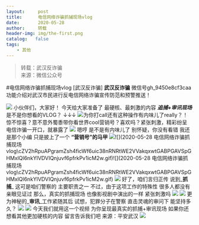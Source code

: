 ```yaml
---
layout:     post
title:      电信网络诈骗抓捕现场vlog
date:       2020-05-28
author:     转载
header-img: img/the-first.png
catalog:   false
tags:
    - 其他
---
```


<blockquote><p>转载：武汉反诈骗<br>
来源：微信公众号</p></blockquote>

#电信网络诈骗抓捕现场vlog
[武汉反诈骗]
**武汉反诈骗**
微信号gh_9450e8cf3caa
功能介绍对武汉市民进行反电信网络诈骗宣传防范和预警推送！

![]({{site.baseurl}}/postimg/3Lusx8pzaXicd7vW1rfAya2ZiayZ9Gns9oUibesyntkD5FDFM7oOE5F6PS2HPS4eFNiaaZqaVicgFEjs1AuUqYHwIDA.jpeg)
小伙伴们，大家好！
今天给大家准备了
最硬核、最刺激的内容
_**追捕+审讯现场**_
是不是你想看的VLOG？
↓↓↓
![]({{site.baseurl}}/postimg/3Lusx8pzaXicd7vW1rfAya2ZiayZ9Gns9okESoI6szUJzwbDwMib1HIUor8T5VFZzPSUnEAtibibovkeSbfHjl1SdNw.jpeg)为你打call还有这种操作有内味儿了really？！惊不惊喜？意不意外蜀黍带你看世界cool营销号？喜欢吗？紧张刺激，精彩纷呈电信诈骗一开口，就暴露了
![]({{site.baseurl}}/postimg/3Lusx8pzaXicd7vW1rfAya2ZiayZ9Gns9oJqQ1QvIshSgCrEAMayeWSmibnZdOQ04ZFqOjGMqXeTruBcXMHCSyWaw.gif)
嗯哼
是不是有内味儿了
别怀疑，你没有看错
我还是那个小编
只是披上了一个
**“营销号”的马甲**
![]({{site.baseurl}}/postimg/cZV2hRpuAPgramZsh4ficWf6uic38nRNRtWE2VVakqxwtGABPGAVSpGHMxlQl6nkYlVDVIQnjuvf6pfrkPv1icM2w.gif)![](2020-05-28
电信网络诈骗抓捕现场vlog\\cZV2hRpuAPgramZsh4ficWf6uic38nRNRtWE2VVakqxwtGABPGAVSpGHMxlQl6nkYlVDVIQnjuvf6pfrkPv1icM2w.gif)![](2020-05-28
电信网络诈骗抓捕现场vlog\\cZV2hRpuAPgramZsh4ficWf6uic38nRNRtWE2VVakqxwtGABPGAVSpGHMxlQl6nkYlVDVIQnjuvf6pfrkPv1icM2w.gif)
![]({{site.baseurl}}/postimg/3Lusx8pzaXicd7vW1rfAya2ZiayZ9Gns9omDWncdch9lZrQQNBYw7I2nANxiax4ldDNLgqzFmIvvC7ywaVV6GO7pg.gif)
好了，咱们言归正传
说到_**抓捕**_
这可是咱们警察的
主要职责之一
不过，由于这项工作的特殊性
很多人都没有亲眼见证过
那么，真实的抓捕现场
也像影视剧中演出的一样
紧张刺激吗
![]({{site.baseurl}}/postimg/3Lusx8pzaXicd7vW1rfAya2ZiayZ9Gns9oMNgVhSuXpqH9hRS8j8LlK5tkQM4uAMnticUubFlZhX9uL9YNQaibJiaxg.gif)
![]({{site.baseurl}}/postimg/3Lusx8pzaXicd7vW1rfAya2ZiayZ9Gns9oLrpZskCesuK1VBmIp30Rpk1zUTicTCHMwyDVM4pNNQm43zcTWHpmNRw.gif)
更为神秘的_**审讯**_工作紧随其后
试想，犯罪分子在警察
直击灵魂的审问下
能坚持多久？
![]({{site.baseurl}}/postimg/3Lusx8pzaXicd7vW1rfAya2ZiayZ9Gns9oCRPaONDPL8dtekhlN8B8MomIn38pAVtGnOqRpmmMGIBV8OESz5PqYQ.gif)
![]({{site.baseurl}}/postimg/3Lusx8pzaXicd7vW1rfAya2ZiayZ9Gns9obHG5aNaPn70ILogaoaOsJzZGjKcDXDQ51CeFk8iaibRBfRZdywVuFOEQ.gif)
今天我们就用这一个视频
为你呈现最真实的抓捕+审讯现场
如果你还想看其他更加硬核的内容
留言告诉我们吧
来源：平安武汉
![]({{site.baseurl}}/postimg/8wBAcE4t1v6mR8mnhE1t1q6UsJtSbMxQY1IicU1M373hgGia4A3cExKh3Ir18LicicQmbNS50QicB3sjKFqfiasjGlBQ.jpeg)
